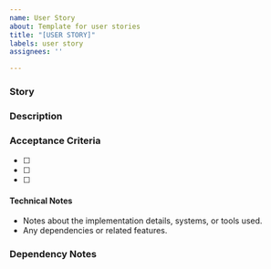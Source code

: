 ```yaml
---
name: User Story
about: Template for user stories
title: "[USER STORY]"
labels: user story
assignees: ''

---
```



### Story

### Description

### Acceptance Criteria
- [ ] 
- [ ] 
- [ ] 

#### Technical Notes
- Notes about the implementation details, systems, or tools used.
- Any dependencies or related features.

### Dependency Notes

